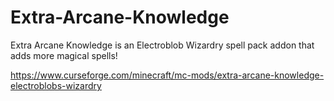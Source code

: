 # Extra-Arcane-Knowledge
Extra Arcane Knowledge is an Electroblob Wizardry spell pack addon that adds more magical spells! 


https://www.curseforge.com/minecraft/mc-mods/extra-arcane-knowledge-electroblobs-wizardry
